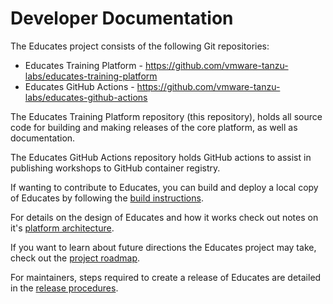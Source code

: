 Developer Documentation
=======================

The Educates project consists of the following Git repositories:

* Educates Training Platform - https://github.com/vmware-tanzu-labs/educates-training-platform
* Educates GitHub Actions - https://github.com/vmware-tanzu-labs/educates-github-actions

The Educates Training Platform repository (this repository), holds all source code for building and making releases of the core platform, as well as documentation.

The Educates GitHub Actions repository holds GitHub actions to assist in publishing workshops to GitHub container registry.

If wanting to contribute to Educates, you can build and deploy a local copy of Educates by following the [build instructions](build-instructions.md).

For details on the design of Educates and how it works check out notes on it's [platform architecture](platform-architecture.md).

If you want to learn about future directions the Educates project may take, check out the [project roadmap](project-roadmap.md).

For maintainers, steps required to create a release of Educates are detailed in the [release procedures](release-procedures.md).

